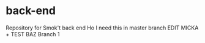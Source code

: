 back-end
========

Repository for Smok't back end
Ho I need this in master branch
EDIT MICKA + TEST BAZ
Branch 1

